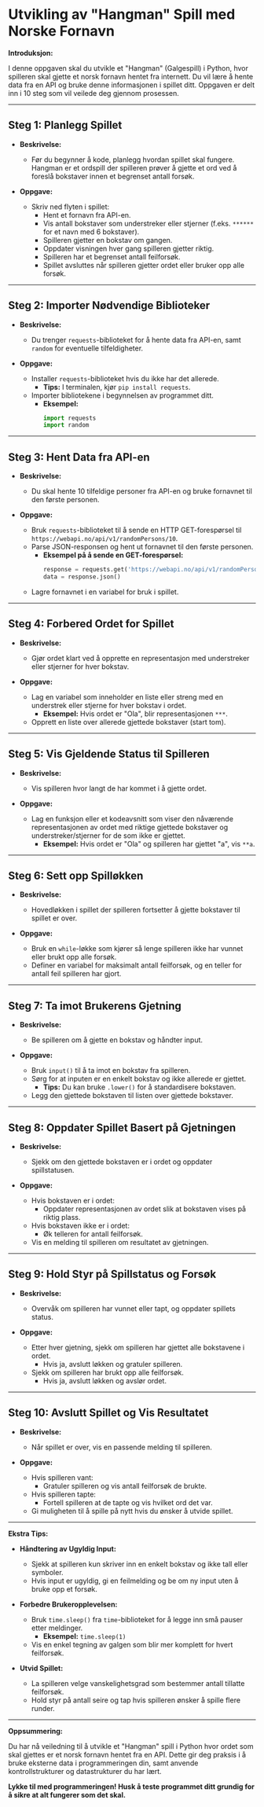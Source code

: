 # Utvikling av "Hangman" Spill med Norske Fornavn

**Introduksjon:**

I denne oppgaven skal du utvikle et "Hangman" (Galgespill) i Python, hvor spilleren skal gjette et norsk fornavn hentet fra internett. Du vil lære å hente data fra en API og bruke denne informasjonen i spillet ditt. Oppgaven er delt inn i 10 steg som vil veilede deg gjennom prosessen.

---

## Steg 1: Planlegg Spillet

- **Beskrivelse:**
  - Før du begynner å kode, planlegg hvordan spillet skal fungere. Hangman er et ordspill der spilleren prøver å gjette et ord ved å foreslå bokstaver innen et begrenset antall forsøk.

- **Oppgave:**
  - Skriv ned flyten i spillet:
    - Hent et fornavn fra API-en.
    - Vis antall bokstaver som understreker eller stjerner (f.eks. `******` for et navn med 6 bokstaver).
    - Spilleren gjetter en bokstav om gangen.
    - Oppdater visningen hver gang spilleren gjetter riktig.
    - Spilleren har et begrenset antall feilforsøk.
    - Spillet avsluttes når spilleren gjetter ordet eller bruker opp alle forsøk.

---

## Steg 2: Importer Nødvendige Biblioteker

- **Beskrivelse:**
  - Du trenger `requests`-biblioteket for å hente data fra API-en, samt `random` for eventuelle tilfeldigheter.

- **Oppgave:**
  - Installer `requests`-biblioteket hvis du ikke har det allerede.
    - **Tips:** I terminalen, kjør `pip install requests`.
  - Importer bibliotekene i begynnelsen av programmet ditt.
    - **Eksempel:**
      ```python
      import requests
      import random
      ```

---

## Steg 3: Hent Data fra API-en

- **Beskrivelse:**
  - Du skal hente 10 tilfeldige personer fra API-en og bruke fornavnet til den første personen.

- **Oppgave:**
  - Bruk `requests`-biblioteket til å sende en HTTP GET-forespørsel til `https://webapi.no/api/v1/randomPersons/10`.
  - Parse JSON-responsen og hent ut fornavnet til den første personen.
    - **Eksempel på å sende en GET-forespørsel:**
      ```python
      response = requests.get('https://webapi.no/api/v1/randomPersons/10')
      data = response.json()
      ```
  - Lagre fornavnet i en variabel for bruk i spillet.

---

## Steg 4: Forbered Ordet for Spillet

- **Beskrivelse:**
  - Gjør ordet klart ved å opprette en representasjon med understreker eller stjerner for hver bokstav.

- **Oppgave:**
  - Lag en variabel som inneholder en liste eller streng med en understrek eller stjerne for hver bokstav i ordet.
    - **Eksempel:** Hvis ordet er "Ola", blir representasjonen `***`.
  - Opprett en liste over allerede gjettede bokstaver (start tom).

---

## Steg 5: Vis Gjeldende Status til Spilleren

- **Beskrivelse:**
  - Vis spilleren hvor langt de har kommet i å gjette ordet.

- **Oppgave:**
  - Lag en funksjon eller et kodeavsnitt som viser den nåværende representasjonen av ordet med riktige gjettede bokstaver og understreker/stjerner for de som ikke er gjettet.
    - **Eksempel:** Hvis ordet er "Ola" og spilleren har gjettet "a", vis `**a`.

---

## Steg 6: Sett opp Spilløkken

- **Beskrivelse:**
  - Hovedløkken i spillet der spilleren fortsetter å gjette bokstaver til spillet er over.

- **Oppgave:**
  - Bruk en `while`-løkke som kjører så lenge spilleren ikke har vunnet eller brukt opp alle forsøk.
  - Definer en variabel for maksimalt antall feilforsøk, og en teller for antall feil spilleren har gjort.

---

## Steg 7: Ta imot Brukerens Gjetning

- **Beskrivelse:**
  - Be spilleren om å gjette en bokstav og håndter input.

- **Oppgave:**
  - Bruk `input()` til å ta imot en bokstav fra spilleren.
  - Sørg for at inputen er en enkelt bokstav og ikke allerede er gjettet.
    - **Tips:** Du kan bruke `.lower()` for å standardisere bokstaven.
  - Legg den gjettede bokstaven til listen over gjettede bokstaver.

---

## Steg 8: Oppdater Spillet Basert på Gjetningen

- **Beskrivelse:**
  - Sjekk om den gjettede bokstaven er i ordet og oppdater spillstatusen.

- **Oppgave:**
  - Hvis bokstaven er i ordet:
    - Oppdater representasjonen av ordet slik at bokstaven vises på riktig plass.
  - Hvis bokstaven ikke er i ordet:
    - Øk telleren for antall feilforsøk.
  - Vis en melding til spilleren om resultatet av gjetningen.

---

## Steg 9: Hold Styr på Spillstatus og Forsøk

- **Beskrivelse:**
  - Overvåk om spilleren har vunnet eller tapt, og oppdater spillets status.

- **Oppgave:**
  - Etter hver gjetning, sjekk om spilleren har gjettet alle bokstavene i ordet.
    - Hvis ja, avslutt løkken og gratuler spilleren.
  - Sjekk om spilleren har brukt opp alle feilforsøk.
    - Hvis ja, avslutt løkken og avslør ordet.

---

## Steg 10: Avslutt Spillet og Vis Resultatet

- **Beskrivelse:**
  - Når spillet er over, vis en passende melding til spilleren.

- **Oppgave:**
  - Hvis spilleren vant:
    - Gratuler spilleren og vis antall feilforsøk de brukte.
  - Hvis spilleren tapte:
    - Fortell spilleren at de tapte og vis hvilket ord det var.
  - Gi muligheten til å spille på nytt hvis du ønsker å utvide spillet.

---

**Ekstra Tips:**

- **Håndtering av Ugyldig Input:**
  - Sjekk at spilleren kun skriver inn en enkelt bokstav og ikke tall eller symboler.
  - Hvis input er ugyldig, gi en feilmelding og be om ny input uten å bruke opp et forsøk.

- **Forbedre Brukeropplevelsen:**
  - Bruk `time.sleep()` fra `time`-biblioteket for å legge inn små pauser etter meldinger.
    - **Eksempel:** `time.sleep(1)`
  - Vis en enkel tegning av galgen som blir mer komplett for hvert feilforsøk.

- **Utvid Spillet:**
  - La spilleren velge vanskelighetsgrad som bestemmer antall tillatte feilforsøk.
  - Hold styr på antall seire og tap hvis spilleren ønsker å spille flere runder.

---

**Oppsummering:**

Du har nå veiledning til å utvikle et "Hangman" spill i Python hvor ordet som skal gjettes er et norsk fornavn hentet fra en API. Dette gir deg praksis i å bruke eksterne data i programmeringen din, samt anvende kontrollstrukturer og datastrukturer du har lært.

**Lykke til med programmeringen! Husk å teste programmet ditt grundig for å sikre at alt fungerer som det skal.**